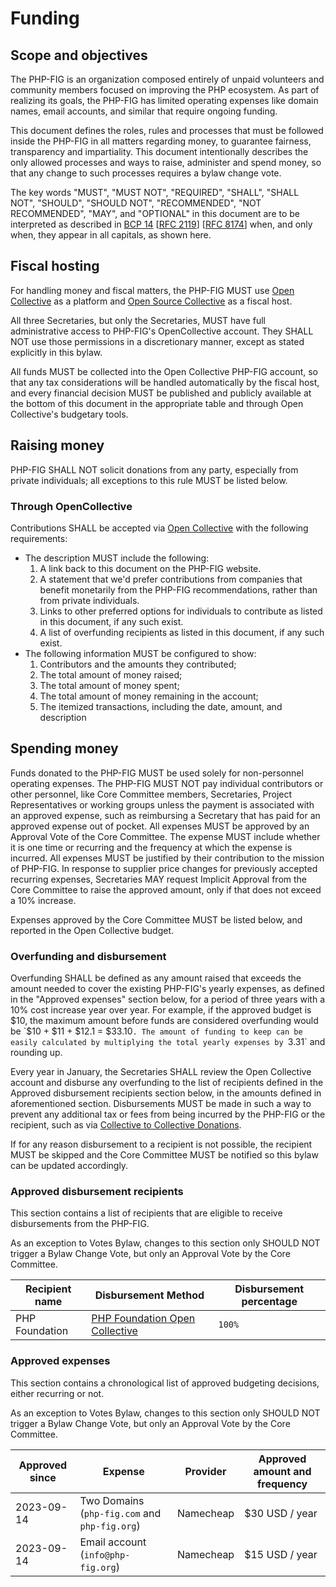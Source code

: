 # Funding

## Scope and objectives

The PHP-FIG is an organization composed entirely of unpaid volunteers and community members focused on improving the PHP ecosystem. As part of realizing its goals, the PHP-FIG has limited operating expenses like domain names, email accounts, and similar that require ongoing funding.  

This document defines the roles, rules and processes that must be followed inside the PHP-FIG in all matters regarding money, to guarantee fairness, transparency and impartiality. This document intentionally describes the only allowed processes and ways to raise, administer and spend money, so that any change to such processes requires a bylaw change vote. 

The key words "MUST", "MUST NOT", "REQUIRED", "SHALL", "SHALL
NOT", "SHOULD", "SHOULD NOT", "RECOMMENDED", "NOT RECOMMENDED",
"MAY", and "OPTIONAL" in this document are to be interpreted as
described in [BCP 14][] [[RFC 2119][]] [[RFC 8174][]] when, and only when, they
appear in all capitals, as shown here.

[BCP 14]: https://datatracker.ietf.org/doc/html/bcp14/
[RFC 2119]: https://datatracker.ietf.org/doc/html/rfc2119
[RFC 8174]: https://datatracker.ietf.org/doc/html/rfc8174

## Fiscal hosting

For handling money and fiscal matters, the PHP-FIG MUST use [Open Collective](https://opencollective.com/) as a platform and [Open Source Collective](https://opencollective.com/opensource) as a fiscal host.

All three Secretaries, but only the Secretaries, MUST have full administrative access to PHP-FIG's OpenCollective account. They SHALL NOT use those permissions in a discretionary manner, except as stated explicitly in this bylaw.

All funds MUST be collected into the Open Collective PHP-FIG account, so that any tax considerations will be handled automatically by the fiscal host, and every financial decision MUST be published and publicly available at the bottom of this document in the appropriate table and through Open Collective's budgetary tools.

## Raising money

PHP-FIG SHALL NOT solicit donations from any party, especially from private individuals; all exceptions to this rule MUST be listed below.

### Through OpenCollective

Contributions SHALL be accepted via [Open Collective](https://opencollective.com/) with the following requirements:

- The description MUST include the following:
    1. A link back to this document on the PHP-FIG website.
    2. A statement that we'd prefer contributions from companies that benefit
    monetarily from the PHP-FIG recommendations, rather than from private individuals.
    3. Links to other preferred options for individuals to contribute as listed in this document, if any such exist.
    4. A list of overfunding recipients as listed in this document, if any such exist.
- The following information MUST be configured to show:
    1. Contributors and the amounts they contributed;
    2. The total amount of money raised;
    3. The total amount of money spent;
    4. The total amount of money remaining in the account;
    5. The itemized transactions, including the date, amount, and description

## Spending money

Funds donated to the PHP-FIG MUST be used solely for non-personnel operating expenses. The PHP-FIG MUST NOT pay individual contributors or other personnel, like Core Committee members, Secretaries, Project Representatives or working groups unless the payment is associated with an approved expense, such as reimbursing a Secretary that has paid for an approved expense out of pocket.
All expenses MUST be approved by an Approval Vote of the Core Committee. The expense MUST include whether it is one time or recurring and the frequency at which the expense is incurred. All expenses MUST be justified by their contribution to the mission of PHP-FIG. In response to supplier price changes for previously accepted recurring expenses, Secretaries MAY request Implicit Approval from the Core Committee to raise the approved amount, only if that does not exceed a 10% increase.

Expenses approved by the Core Committee MUST be listed below, and reported in the Open Collective budget.

### Overfunding and disbursement

Overfunding SHALL be defined as any amount raised that exceeds the amount needed to cover the existing PHP-FIG's yearly expenses, as defined in the "Approved expenses" section below, for a period of three years with a 10% cost increase year over year. For example, if the approved budget is $10, the maximum amount before funds are considered overfunding would be `$10 + $11 + $12.1 = $33.10`. The amount of funding to keep can be easily calculated by multiplying the total yearly expenses by `3.31` and rounding up.

Every year in January, the Secretaries SHALL review the Open Collective account and disburse any overfunding to the list of recipients defined in the Approved disbursement recipients section below, in the amounts defined in aforementioned section. Disbursements MUST be made in such a way to prevent any additional tax or fees from being incurred by the PHP-FIG or the recipient, such as via [Collective to Collective Donations][c2c].

If for any reason disbursement to a recipient is not possible, the recipient MUST be skipped and the Core Committee MUST be notified so this bylaw can be updated accordingly.

### Approved disbursement recipients

This section contains a list of recipients that are eligible to receive disbursements from the PHP-FIG. 

As an exception to Votes Bylaw, changes to this section only SHOULD NOT trigger a Bylaw Change Vote, but only an Approval Vote by the Core Committee.


| Recipient name | Disbursement Method | Disbursement percentage |
|----------------|----------------------------------|-------------------------| 
| PHP Foundation | [PHP Foundation Open Collective][phpfoundation] | `100%` |

[phpfoundation]: https://opencollective.com/phpfoundation
[c2c]: https://documentation.opencollective.com/giving-to-collectives/giving-to-other-collectives

### Approved expenses

This section contains a chronological list of approved budgeting decisions, either recurring or not.

As an exception to Votes Bylaw, changes to this section only SHOULD NOT trigger a Bylaw Change Vote, but only an Approval Vote by the Core Committee.

| Approved since | Expense                                       | Provider  | Approved amount and frequency  |
|----------------|-----------------------------------------------|-----------|--------------------------------|
| 2023-09-14     | Two Domains (`php-fig.com` and `php-fig.org`) | Namecheap | $30 USD / year |
| 2023-09-14     | Email account (`info@php-fig.org`)            | Namecheap | $15 USD / year            |

[RFC 2119]: https://tools.ietf.org/html/rfc2119